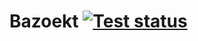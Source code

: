 # Bazoekt [![Test status](https://github.com/filmil/bazoekt/workflows/Test/badge.svg)](https://github.com/filmil/bazoekt/workflows/Test/badge.svg)

